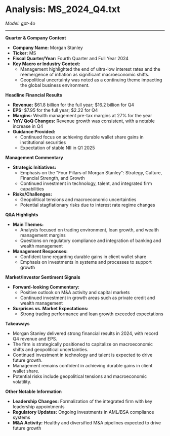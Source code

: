 # Analysis: MS_2024_Q4.txt

*Model: gpt-4o*

---

**Quarter & Company Context**
- **Company Name:** Morgan Stanley
- **Ticker:** MS
- **Fiscal Quarter/Year:** Fourth Quarter and Full Year 2024
- **Key Macro or Industry Context:**
  - Management highlighted the end of ultra-low interest rates and the reemergence of inflation as significant macroeconomic shifts.
  - Geopolitical uncertainty was noted as a continuing theme impacting the global business environment.

**Headline Financial Results**
- **Revenue:** $61.8 billion for the full year; $16.2 billion for Q4
- **EPS:** $7.95 for the full year; $2.22 for Q4
- **Margins:** Wealth management pre-tax margins at 27% for the year
- **YoY/ QoQ Changes:** Revenue growth was consistent, with a notable increase in Q4
- **Guidance Provided:**
  - Continued focus on achieving durable wallet share gains in institutional securities
  - Expectation of stable NII in Q1 2025

**Management Commentary**
- **Strategic Initiatives:**
  - Emphasis on the "Four Pillars of Morgan Stanley": Strategy, Culture, Financial Strength, and Growth
  - Continued investment in technology, talent, and integrated firm capabilities
- **Risks/Challenges:**
  - Geopolitical tensions and macroeconomic uncertainties
  - Potential stagflationary risks due to interest rate regime changes

**Q&A Highlights**
- **Main Themes:**
  - Analysts focused on trading environment, loan growth, and wealth management margins
  - Questions on regulatory compliance and integration of banking and wealth management
- **Management Responses:**
  - Confident tone regarding durable gains in client wallet share
  - Emphasis on investments in systems and processes to support growth

**Market/Investor Sentiment Signals**
- **Forward-looking Commentary:**
  - Positive outlook on M&A activity and capital markets
  - Continued investment in growth areas such as private credit and wealth management
- **Surprises vs. Market Expectations:**
  - Strong trading performance and loan growth exceeded expectations

**Takeaways**
- Morgan Stanley delivered strong financial results in 2024, with record Q4 revenue and EPS.
- The firm is strategically positioned to capitalize on macroeconomic shifts and geopolitical uncertainties.
- Continued investment in technology and talent is expected to drive future growth.
- Management remains confident in achieving durable gains in client wallet share.
- Potential risks include geopolitical tensions and macroeconomic volatility.

**Other Notable Information**
- **Leadership Changes:** Formalization of the integrated firm with key leadership appointments
- **Regulatory Updates:** Ongoing investments in AML/BSA compliance systems
- **M&A Activity:** Healthy and diversified M&A pipelines expected to drive future growth
